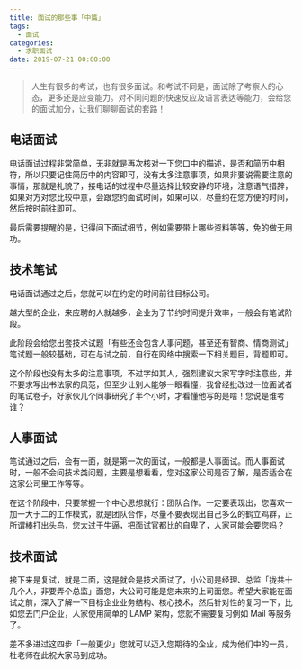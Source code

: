 ```yaml
---
title: 面试的那些事「中篇」
tags:
  - 面试
categories:
  - 求职面试
date: 2019-07-21 00:00:00
---
```


> 人生有很多的考试，也有很多面试。和考试不同是，面试除了考察人的心态，更多还是应变能力。对不同问题的快速反应及语言表达等能力，会给您的面试加分，让我们聊聊面试的套路！

<!-- more -->

## 电话面试

电话面试过程非常简单，无非就是再次核对一下您口中的描述，是否和简历中相符，所以只要记住简历中的内容即可，没有太多注意事项，如果非要说需要注意的事情，那就是礼貌了，接电话的过程中尽量选择比较安静的环境，注意语气措辞，如果对方对您比较中意，会跟您约面试时间，如果可以，尽量约在您方便的时间，然后按时前往即可。

最后需要提醒的是，记得问下面试细节，例如需要带上哪些资料等等，免的做无用功。

## 技术笔试

电话面试通过之后，您就可以在约定的时间前往目标公司。

越大型的企业，来应聘的人就越多，企业为了节约时间提升效率，一般会有笔试阶段。

此阶段会给您出套技术试题「有些还会包含人事问题，甚至还有智商、情商测试」笔试题一般较基础，可在与试之前，自行在网络中搜索一下相关题目，背题即可。

这个阶段也没有太多的注意事项，不过字如其人，强烈建议大家写字时注意些，并不要求写出书法家的风范，但至少让别人能够一眼看懂，我曾经批改过一位面试者的笔试卷子，好家伙几个同事研究了半个小时，才看懂他写的是啥！您说是谁考谁？

## 人事面试

笔试通过之后，会有一面，就是第一次的面试，一般都是人事面试。而人事面试时，一般不会问技术类问题，主要是想看看，您对这家公司是否了解，是否适合在这家公司里工作等等。

在这个阶段中，只要掌握一个中心思想就行：团队合作。一定要表现出，您喜欢一加一大于二的工作模式，就是团队合作，尽量不要表现出自己多么的鹤立鸡群，正所谓棒打出头鸟，您太过于牛逼，把面试官都比的自卑了，人家可能会要您吗？

## 技术面试

接下来是复试，就是二面，这是就会是技术面试了，小公司是经理、总监「拢共十几个人，非要弄个总监」面您，大公司可能是您未来的上司面您。希望大家能在面试之前，深入了解一下目标企业业务结构、核心技术，然后针对性的复习一下，比如您去门户企业，人家使用简单的 LAMP 架构，您就不需要复习例如 Mail 等服务了。

差不多进过这四步「一般更少」您就可以迈入您期待的企业，成为他们中的一员，杜老师在此祝大家马到成功。